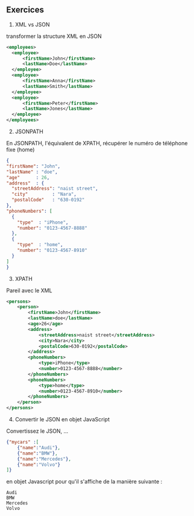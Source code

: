 ## Exercices

1. XML vs JSON

transformer la structure XML en JSON

```XML
<employees>
  <employee>
	  <firstName>John</firstName>
	  <lastName>Doe</lastName>
  </employee>
  <employee>
	  <firstName>Anna</firstName>
	  <lastName>Smith</lastName>
  </employee>
  <employee>
	  <firstName>Peter</firstName>
	  <lastName>Jones</lastName>
  </employee>
</employees>
```

2. JSONPATH

En JSONPATH, l'équivalent de XPATH, récupérer le numéro de téléphone fixe (home)

```JSON
{
"firstName": "John",
"lastName" : "doe",
"age"      : 26,
"address"  : {
  "streetAddress": "naist street",
  "city"         : "Nara",
  "postalCode"   : "630-0192"
},
"phoneNumbers": [
  {
    "type"  : "iPhone",
    "number": "0123-4567-8888"
  },
  {
    "type"  : "home",
    "number": "0123-4567-8910"
  }
]
}
```
3.  XPATH

Pareil avec le XML

```XML
<persons>
	<person>
		<firstName>John</firstName>
		<lastName>doe</lastName>
		<age>26</age>
		<address>
			<streetAddress>naist street</streetAddress>
			<city>Nara</city>
			<postalCode>630-0192</postalCode>
		</address>
		<phoneNumbers>
			<type>iPhone</type>
			<number>0123-4567-8888</number>
		</phoneNumbers>
		<phoneNumbers>
			<type>home</type>
			<number>0123-4567-8910</number>
		</phoneNumbers>
	</person>
</persons>
 ```

4. Convertir le JSON en objet JavaScript

Convertissez le JSON, ...
```JSON
{"mycars" :[
	{"name":"Audi"},
	{"name":"BMW"},
	{"name":"Mercedes"},
	{"name":"Volvo"}
]}
```
 en objet Javascript pour qu'il s'affiche de la manière suivante :
```
Audi
BMW
Mercedes
Volvo
 ```
